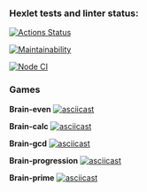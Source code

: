 ### Hexlet tests and linter status:
[![Actions Status](https://github.com/Nikitereh/frontend-project-lvl1/workflows/hexlet-check/badge.svg)](https://github.com/Nikitereh/frontend-project-lvl1/actions)

[![Maintainability](https://api.codeclimate.com/v1/badges/a99a88d28ad37a79dbf6/maintainability)](https://codeclimate.com/github/codeclimate/codeclimate/maintainability)

[![Node CI](https://github.com/Nikitereh/frontend-project-lvl1/actions/workflows/nodejs.yml/badge.svg)](https://github.com/Nikitereh/frontend-project-lvl1/actions/workflows/nodejs.yml)

### Games

**Brain-even**
[![asciicast](https://asciinema.org/a/cDuRIAO1IVpFH85IUPr8SUOBw.svg)](https://asciinema.org/a/cDuRIAO1IVpFH85IUPr8SUOBw)

**Brain-calc**
[![asciicast](https://asciinema.org/a/0lA6r0Q7bs5nBG8Tp0EtYTiKJ.svg)](https://asciinema.org/a/0lA6r0Q7bs5nBG8Tp0EtYTiKJ)

**Brain-gcd**
[![asciicast](https://asciinema.org/a/1pBZ8S4oikgMsqJAnV00IjtOQ.svg)](https://asciinema.org/a/1pBZ8S4oikgMsqJAnV00IjtOQ)

**Brain-progression**
[![asciicast](https://asciinema.org/a/m0jDHA4CCYEf36Aayb4NBcTfn.svg)](https://asciinema.org/a/m0jDHA4CCYEf36Aayb4NBcTfn)

**Brain-prime**
[![asciicast](https://asciinema.org/a/XWHdVWLqvXPwDKyC46F5XHd1q.svg)](https://asciinema.org/a/XWHdVWLqvXPwDKyC46F5XHd1q)

